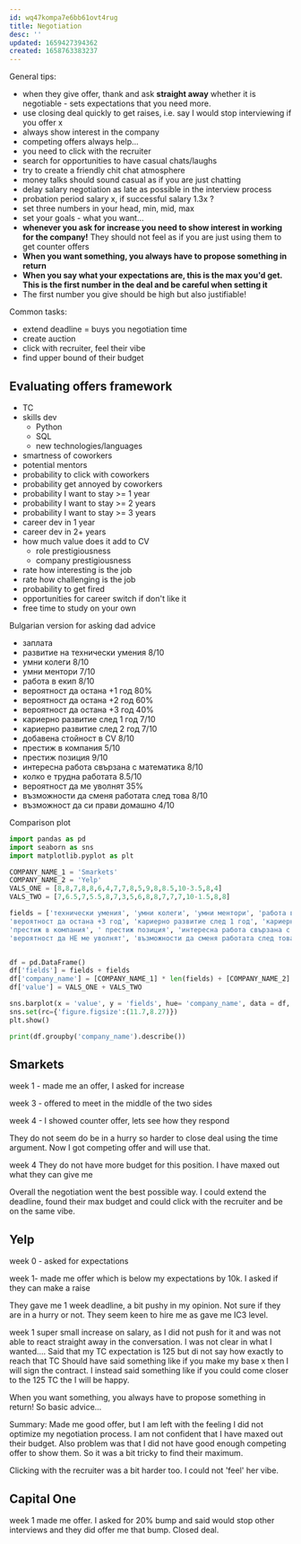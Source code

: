 ```yaml
---
id: wq47kompa7e6bb61ovt4rug
title: Negotiation
desc: ''
updated: 1659427394362
created: 1658763383237
---
```

General tips:
- when they give offer, thank and ask **straight away** whether it is negotiable - sets expectations that you need more.
- use closing deal quickly to get raises, i.e. say I would stop interviewing if you offer x
- always show interest in the company
- competing offers always help...
- you need to click with the recruiter
- search for opportunities to have casual chats/laughs
- try to create a friendly chit chat atmosphere
- money talks should sound casual as if you are just chatting
- delay salary negotiation as late as possible in the interview process
- probation period salary x, if successful salary 1.3x ?
- set three numbers in your head, min, mid, max
- set your goals - what you want...
- **whenever you ask for increase you need to show interest in working for the company!**
They should not feel as if you are just using them to get counter offers
- **When you want something, you always have to propose something in return**
- **When you say what your expectations are, this is the max you'd get. This is the first number in the deal and be careful when setting it**
- The first number you give should be high but also justifiable!

Common tasks:
- extend deadline = buys you negotiation time
- create auction
- click with recruiter, feel their vibe
- find upper bound of their budget

## Evaluating offers framework
- TC
- skills dev
    - Python
    - SQL
    - new technologies/languages
- smartness of coworkers
- potential mentors
- probability to click with coworkers
- probability get annoyed by coworkers
- probability I want to stay >= 1 year
- probability I want to stay >= 2 years
- probability I want to stay >= 3 years
- career dev in 1 year
- career dev in 2+ years
- how much value does it add to CV
    - role prestigiousness
    - company prestigiousness
- rate how interesting is the job
- rate how challenging is the job
- probability to get fired
- opportunities for career switch if don't like it
- free time to study on your own

Bulgarian version for asking dad advice

- заплата
- развитие на технически умения 8/10
- умни колеги 8/10
- умни ментори 7/10
- работа в екип 8/10
- вероятност да остана +1 год 80%
- вероятност да остана +2 год 60%
- вероятност да остана +3 год 40%
- кариерно развитие след 1 год 7/10
- кариерно развитие след 2 год 7/10
- добавена стойност в CV 8/10
- престиж в компания 5/10
- престиж позиция 9/10
- интересна работа свързана с математика 8/10
- колко е трудна работата 8.5/10
- вероятност да ме уволнят 35%
- възможности да сменя работата след това 8/10
- възможност да си прави домашно 4/10


Comparison plot
```python
import pandas as pd
import seaborn as sns
import matplotlib.pyplot as plt

COMPANY_NAME_1 = 'Smarkets'
COMPANY_NAME_2 = 'Yelp'
VALS_ONE = [8,8,7,8,8,6,4,7,7,8,5,9,8,8.5,10-3.5,8,4]
VALS_TWO = [7,6.5,7,5.5,8,7,3,5,6,8,8,7,7,7,10-1.5,8,8]

fields = ['технически умения', 'умни колеги', 'умни ментори', 'работа в екип', 'вероятност да остана +1 год', 'вероятност да остана +2 год',
'вероятност да остана +3 год', 'кариерно развитие след 1 год', 'кариерно развитие след 2 год', 'добавена стойност в CV',
'престиж в компания', ' престиж позиция', 'интересна работа свързана с математика', 'колко е трудна работата',
'вероятност да НЕ ме уволнят', 'възможности да сменя работата след това', 'възможност да си прави домашно']


df = pd.DataFrame()
df['fields'] = fields + fields
df['company_name'] = [COMPANY_NAME_1] * len(fields) + [COMPANY_NAME_2] * len(fields)
df['value'] = VALS_ONE + VALS_TWO

sns.barplot(x = 'value', y = 'fields', hue= 'company_name', data = df, ci = None,  orient = 'h',)
sns.set(rc={'figure.figsize':(11.7,8.27)})
plt.show()

print(df.groupby('company_name').describe())
```


## Smarkets

week 1 - made me an offer, I asked for increase

week 3 - offered to meet in the middle of the two sides

week 4 - I showed counter offer, lets see how they respond

They do not seem do be in a hurry so harder to close deal using the time argument. Now I got competing offer and will use that.

week 4 They do not have more budget for this position. I have maxed out what they can give me

Overall the negotiation went the best possible way. I could extend the deadline, found their max budget and could click with
the recruiter and be on the same vibe.


## Yelp
week 0 - asked for expectations

week 1- made me offer which is below my expectations by 10k. I asked if they can make a raise

They gave me 1 week deadline, a bit pushy in my opinion. Not sure if they are in a hurry or not. They seem keen to hire me
as gave me IC3 level.

week 1 super small increase on salary, as I did not push for it and was not able to react straight away in the conversation.
I was not clear in what I wanted.... Said that my TC expectation is 125 but di not say how exactly to reach that TC
Should have said something like if you make my base x then I will sign the contract. I instead said something like if you
could come closer to the 125 TC the I will be happy.

When you want something, you always have to propose something in return! So basic advice...

Summary: Made me good offer, but I am left with the feeling I did not optimize my negotiation process. I am not confident
that I have maxed out their budget. Also problem was that I did not have good enough competing offer to show them. So
it was a bit tricky to find their maximum.

Clicking with the recruiter was a bit harder too. I could not 'feel' her vibe.

## Capital One
week 1 made me offer. I asked for 20% bump and said would stop other interviews and they did offer me that bump. Closed deal.

